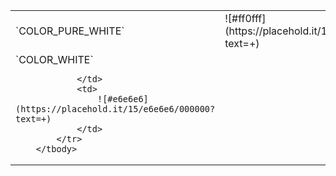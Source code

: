 <table>
        <tbody>
        	<tr>
        		<td>
        			`COLOR_PURE_WHITE`
        		</td>
        		<td>
        			![#ff0fff](https://placehold.it/15/ff0fff/000000?text=+) 
        		</td>
        	</tr>
        	<tr>
				<td>
					`COLOR_WHITE`
					
				</td>
				<td>
					![#e6e6e6](https://placehold.it/15/e6e6e6/000000?text=+) 
				</td>
			</tr>
		</tbody>
</table>
